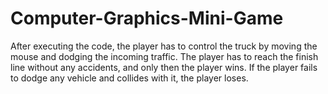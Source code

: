 # Computer-Graphics-Mini-Game

After executing the code, the player has to control the truck by moving the mouse and dodging the incoming traffic.
The player has to reach the finish line without any accidents, and only then the player wins.
If the player fails to dodge any vehicle and collides with it, the player loses.
